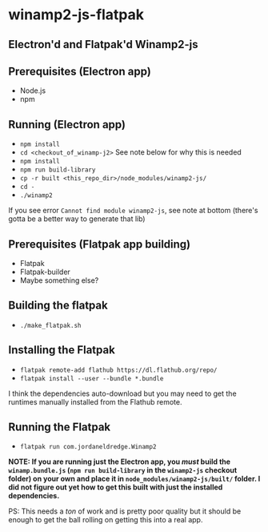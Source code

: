 # winamp2-js-flatpak

## Electron'd and Flatpak'd Winamp2-js

## Prerequisites (Electron app)

- Node.js
- npm

## Running (Electron app)

- `npm install`
- `cd <checkout_of_winamp-j2>` See note below for why this is needed
- `npm install`
- `npm run build-library`
- `cp -r built <this_repo_dir>/node_modules/winamp2-js/`
- `cd -`
- `./winamp2`

If you see error `Cannot find module winamp2-js`, see note at bottom (there's gotta be a better way to generate that lib)

## Prerequisites (Flatpak app building)

- Flatpak
- Flatpak-builder
- Maybe something else?

## Building the flatpak

- `./make_flatpak.sh`

## Installing the Flatpak

- `flatpak remote-add flathub https://dl.flathub.org/repo/`
- `flatpak install --user --bundle *.bundle`

I think the dependencies auto-download but you may need to get the runtimes manually installed from the Flathub remote.

## Running the Flatpak

- `flatpak run com.jordaneldredge.Winamp2`

**NOTE: If you are running just the Electron app, you _must_ build the `winamp.bundle.js` (`npm run build-library` in the `winamp2-js` checkout folder) on your own and place it in `node_modules/winamp2-js/built/` folder. I did not figure out yet how to get this built with just the installed dependencies.**

PS: This needs a _ton_ of work and is pretty poor quality but it should be enough to get the ball rolling on getting this into a real app.
